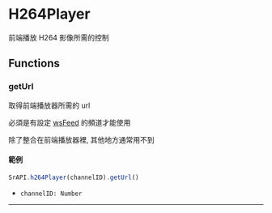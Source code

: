 # H264Player

前端播放 H264 影像所需的控制

## Functions

### getUrl

取得前端播放器所需的 url

必須是有設定 [wsFeed](https://github.com/Org08/sdb-nexus/blob/master/docs/API/SrAPI/Channel.md#setWSFeed) 的頻道才能使用

除了整合在前端播放器裡, 其他地方通常用不到

#### 範例

```javascript
SrAPI.h264Player(channelID).getUrl()
```

- `channelID: Number`

---
